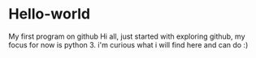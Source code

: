 # Hello-world
My first program on github
Hi all, just started with exploring github, my focus for now is python 3.
i'm curious what i will find here and can do :)

